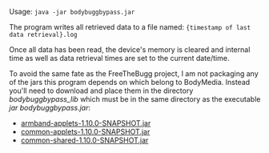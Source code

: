 Usage: `java -jar bodybuggbypass.jar`

The program writes all retrieved data to a file named: `{timestamp of last data retrieval}.log`

Once all data has been read, the device's memory is cleared and internal time as well as data retrieval times are set to the current date/time.

To avoid the same fate as the FreeTheBugg project, I am not packaging any of the jars this program depends on which belong to BodyMedia. Instead you'll need to download and place them in the directory *bodybuggbypass_lib* which must be in the same directory as the executable *jar bodybuggbypass.jar*:
  * [armband-applets-1.10.0-SNAPSHOT.jar](http://application.bodybugg.com/bodybugg/files/static/install/armband-applets-1.10.0-SNAPSHOT.jar)
  * [common-applets-1.10.0-SNAPSHOT.jar](http://application.bodybugg.com//bodybugg/files/static/install/common-applets-1.10.0-SNAPSHOT.jar)
  * [common-shared-1.10.0-SNAPSHOT.jar](http://application.bodybugg.com/bodybugg/files/static/install/common-shared-1.10.0-SNAPSHOT.jar)